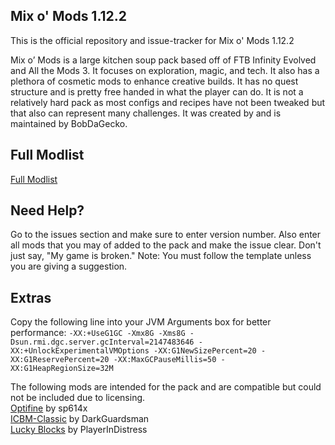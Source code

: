 ## Mix o' Mods 1.12.2
This is the official repository and issue-tracker for Mix o' Mods 1.12.2

Mix o’ Mods is a large kitchen soup pack based off of FTB Infinity Evolved and All the Mods 3. It focuses on exploration, magic, and tech. It also has a plethora of cosmetic mods to enhance creative builds. It has no quest structure and is pretty free handed in what the player can do. It is not a relatively hard pack as most configs and recipes have not been tweaked but that also can represent many challenges. It was created by and is maintained by BobDaGecko.

## Full Modlist
[Full Modlist](https://docs.google.com/spreadsheets/d/1tRUqneTiYJFufnSGGCGypk6drw9T70atX_EO47BeuM0/edit?usp=sharing)

## Need Help?
Go to the issues section and make sure to enter version number. Also enter all mods that you may of added to the pack and make the issue clear. Don't just say, "My game is broken." Note: You must follow the template unless you are giving a suggestion.


## Extras
Copy the following line into your JVM Arguments box for better performance: `-XX:+UseG1GC -Xmx8G -Xms8G -Dsun.rmi.dgc.server.gcInterval=2147483646 -XX:+UnlockExperimentalVMOptions -XX:G1NewSizePercent=20 -XX:G1ReservePercent=20 -XX:MaxGCPauseMillis=50 -XX:G1HeapRegionSize=32M`

The following mods are intended for the pack and are compatible but could not be included due to licensing.  
[Optifine](https://www.optifine.net) by sp614x  
[ICBM-Classic](https://www.curseforge.com/minecraft/mc-mods/icbm-classic) by DarkGuardsman  
[Lucky Blocks](http://www.minecraftascending.com/projects/lucky_block/lucky_block.html) by PlayerInDistress  
